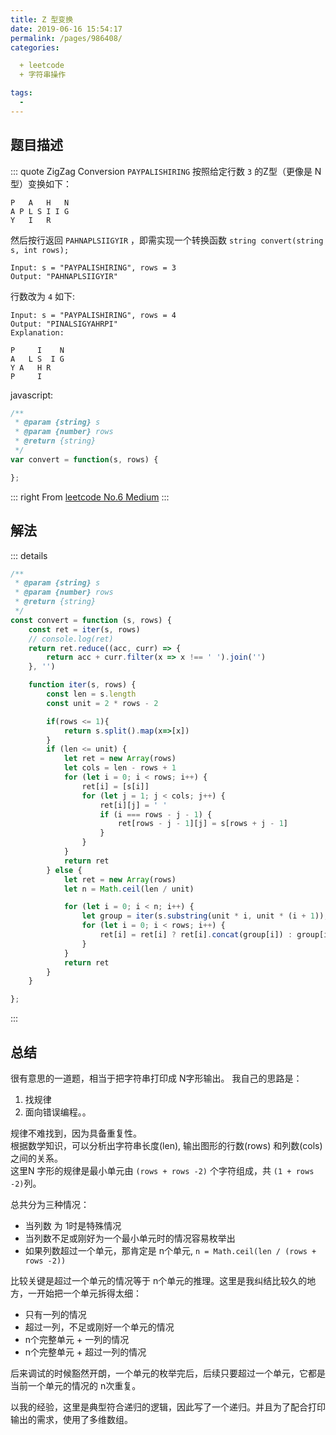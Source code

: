 ```yaml
---
title: Z 型变换
date: 2019-06-16 15:54:17
permalink: /pages/986408/
categories: 

  + leetcode
  + 字符串操作

tags: 
  - 
---
```


## 题目描述

::: quote ZigZag Conversion
`PAYPALISHIRING` 按照给定行数 `3` 的Z型（更像是 N型）变换如下：  

``` 
P   A   H   N
A P L S I I G
Y   I   R
```

然后按行返回 `PAHNAPLSIIGYIR` ，即需实现一个转换函数
`string convert(string s, int rows);` 

``` 
Input: s = "PAYPALISHIRING", rows = 3
Output: "PAHNAPLSIIGYIR"
```

行数改为 `4` 如下:

``` 
Input: s = "PAYPALISHIRING", rows = 4
Output: "PINALSIGYAHRPI"
Explanation:

P     I    N
A   L S  I G
Y A   H R
P     I
```

javascript:

``` js
/**
 * @param {string} s
 * @param {number} rows
 * @return {string}
 */
var convert = function(s, rows) {

};
```

::: right
From [leetcode No.6 Medium](https://leetcode.com/problems/zigzag-conversion/)
:::

## 解法

::: details 

``` js
/**
 * @param {string} s
 * @param {number} rows
 * @return {string}
 */
const convert = function (s, rows) {
    const ret = iter(s, rows)
    // console.log(ret)
    return ret.reduce((acc, curr) => {
        return acc + curr.filter(x => x !== ' ').join('') 
    }, '')

    function iter(s, rows) {
        const len = s.length
        const unit = 2 * rows - 2

        if(rows <= 1){
            return s.split().map(x=>[x])
        }
        if (len <= unit) {
            let ret = new Array(rows)
            let cols = len - rows + 1
            for (let i = 0; i < rows; i++) {
                ret[i] = [s[i]]
                for (let j = 1; j < cols; j++) {
                    ret[i][j] = ' '
                    if (i === rows - j - 1) {
                        ret[rows - j - 1][j] = s[rows + j - 1]
                    }
                }
            }
            return ret
        } else {
            let ret = new Array(rows)
            let n = Math.ceil(len / unit)

            for (let i = 0; i < n; i++) {
                let group = iter(s.substring(unit * i, unit * (i + 1)), rows)
                for (let i = 0; i < rows; i++) {
                    ret[i] = ret[i] ? ret[i].concat(group[i]) : group[i]
                }
            }
            return ret
        }
    }

};
```

:::

## 总结

很有意思的一道题，相当于把字符串打印成 N字形输出。
我自己的思路是：
1. 找规律
2. 面向错误编程。。  

规律不难找到，因为具备重复性。  
根据数学知识，可以分析出字符串长度(len), 输出图形的行数(rows) 和列数(cols) 之间的关系。  
这里N 字形的规律是最小单元由 `(rows + rows -2)` 个字符组成，共 `(1 + rows -2)`列。

总共分为三种情况：
- 当列数 为 1时是特殊情况
- 当列数不足或刚好为一个最小单元时的情况容易枚举出
- 如果列数超过一个单元，那肯定是 n个单元, `n = Math.ceil(len / (rows + rows -2))`

比较关键是超过一个单元的情况等于 n个单元的推理。这里是我纠结比较久的地方，一开始把一个单元拆得太细：
- 只有一列的情况
- 超过一列，不足或刚好一个单元的情况
- n个完整单元 + 一列的情况
- n个完整单元 + 超过一列的情况

后来调试的时候豁然开朗，一个单元的枚举完后，后续只要超过一个单元，它都是当前一个单元的情况的 n次重复。  

以我的经验，这里是典型符合递归的逻辑，因此写了一个递归。并且为了配合打印输出的需求，使用了多维数组。

